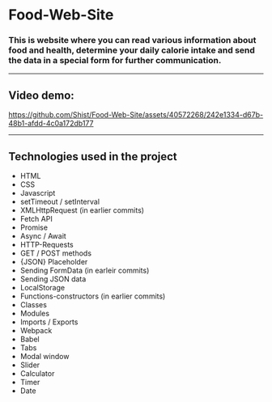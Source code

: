 # Food-Web-Site

### This is website where you can read various information about food and health, determine your daily calorie intake and send the data in a special form for further communication.

---

## Video demo:

https://github.com/Shist/Food-Web-Site/assets/40572268/242e1334-d67b-48b1-afdd-4c0a172db177

---

## Technologies used in the project

- HTML
- CSS
- Javascript
- setTimeout / setInterval
- XMLHttpRequest (in earlier commits)
- Fetch API
- Promise
- Async / Await
- HTTP-Requests
- GET / POST methods
- {JSON} Placeholder
- Sending FormData (in earleir commits)
- Sending JSON data
- LocalStorage
- Functions-constructors (in earlier commits)
- Classes
- Modules
- Imports / Exports
- Webpack
- Babel
- Tabs
- Modal window
- Slider
- Calculator
- Timer
- Date
